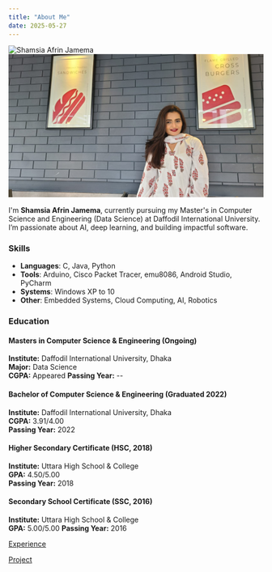 ```yaml
---
title: "About Me"
date: 2025-05-27
---
```


![Shamsia Afrin Jamema](/shamsia.jpg)
![Shamsia Afrin Jamema](/assets/images/shamsia.jpg)

I'm **Shamsia Afrin Jamema**, currently pursuing my Master's in Computer Science and Engineering (Data Science) at Daffodil International University. I’m passionate about AI, deep learning, and building impactful software.

### Skills

- **Languages**: C, Java, Python
- **Tools**: Arduino, Cisco Packet Tracer, emu8086, Android Studio, PyCharm
- **Systems**: Windows XP to 10
- **Other**: Embedded Systems, Cloud Computing, AI, Robotics

### Education

#### Masters in Computer Science & Engineering (Ongoing)  
**Institute:** Daffodil International University, Dhaka  
**Major:** Data Science  
**CGPA:** Appeared 
**Passing Year:** --

#### Bachelor of Computer Science & Engineering (Graduated 2022)  
**Institute:** Daffodil International University, Dhaka  
**CGPA:** 3.91/4.00  
**Passing Year:** 2022

#### Higher Secondary Certificate (HSC, 2018)  
**Institute:** Uttara High School & College  
**GPA:** 4.50/5.00  
**Passing Year:** 2018

#### Secondary School Certificate (SSC, 2016)  
**Institute:** Uttara High School & College  
**GPA:** 5.00/5.00
**Passing Year:** 2016   


[Experience](/experience/)

[Project](/project/)